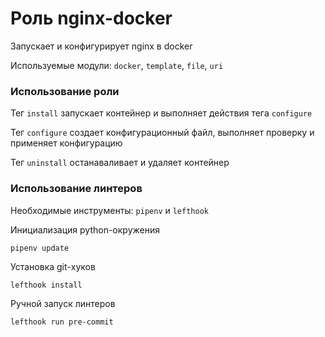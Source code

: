# Роль nginx-docker

Запускает и конфигурирует nginx в docker

Используемые модули: `docker`, `template`, `file`, `uri`

### Использование роли

Тег `install` запускает контейнер и выполняет действия тега `configure`

Тег `configure` создает конфигурационный файл, выполняет проверку и применяет конфигурацию

Тег `uninstall` останаваливает и удаляет контейнер

### Использование линтеров

Необходимые инструменты: `pipenv` и `lefthook`

Инициализация python-окружения

`pipenv update`

Установка git-хуков

`lefthook install`

Ручной запуск линтеров

`lefthook run pre-commit`
